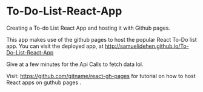 # To-Do-List-React-App
Creating a To-do List React App and hosting it with Github pages. 

This app makes use of the github pages to host the popular React To-Do list app.
You can visit the deployed app, at http://samuelidehen.github.io/To-Do-List-React-App

Give at a few minutes for the Api Calls to fetch data lol.

Visit:  https://github.com/gitname/react-gh-pages for tutorial on how to host React apps on guthub pages .
